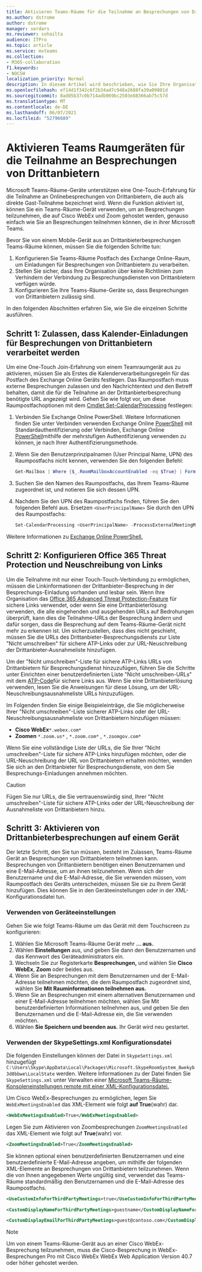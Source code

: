 ```yaml
---
title: Aktivieren Teams-Räume für die Teilnahme an Besprechungen von Drittanbietern
ms.author: dstrome
author: dstrome
manager: serdars
ms.reviewer: sohailta
audience: ITPro
ms.topic: article
ms.service: msteams
ms.collection:
- M365-collaboration
f1.keywords:
- NOCSH
localization_priority: Normal
description: In diesem Artikel wird beschrieben, wie Sie Ihre Organisation und Ihre Teams-Räume für die Teilnahme an Cisco WebEx und Zoom unterstützen.
ms.openlocfilehash: ef14d1f342c6f2b34ad7c948a2688fa39a09801d
ms.sourcegitcommit: 8ad05b37c0b714adb069bc2503e88366ab75c57d
ms.translationtype: MT
ms.contentlocale: de-DE
ms.lasthandoff: 06/07/2021
ms.locfileid: "52796689"
---
```

# <a name="enable-teams-room-devices-to-join-third-party-meetings"></a>Aktivieren Teams Raumgeräten für die Teilnahme an Besprechungen von Drittanbietern

Microsoft Teams-Räume-Geräte unterstützen eine One-Touch-Erfahrung für die Teilnahme an Onlinebesprechungen von Drittanbietern, die auch als direkte Gast-Teilnahme bezeichnet wird. Wenn die Funktion aktiviert ist, können Sie ein Teams-Räume-Gerät verwenden, um an Besprechungen teilzunehmen, die auf Cisco WebEx und Zoom gehostet werden, genauso einfach wie Sie an Besprechungen teilnehmen können, die in ihrer Microsoft Teams.

Bevor Sie von einem Mobile-Gerät aus an Drittanbieterbesprechungen Teams-Räume können, müssen Sie die folgenden Schritte tun:

1. Konfigurieren Sie Teams-Räume Postfach des Exchange Online-Raum, um Einladungen für Besprechungen von Drittanbietern zu verarbeiten.
2. Stellen Sie sicher, dass Ihre Organisation über keine Richtlinien zum Verhindern der Verbindung zu Besprechungsdiensten von Drittanbietern verfügen würde.
3. Konfigurieren Sie Ihre Teams-Räume-Geräte so, dass Besprechungen von Drittanbietern zulässig sind.

In den folgenden Abschnitten erfahren Sie, wie Sie die einzelnen Schritte ausführen.

## <a name="step-1-allow-calendar-invite-processing-for-third-party-meetings"></a>Schritt 1: Zulassen, dass Kalender-Einladungen für Besprechungen von Drittanbietern verarbeitet werden

Um eine One-Touch Join-Erfahrung von einem Teamraumgerät aus zu aktivieren, müssen Sie als Erstes die Kalenderverarbeitungsregeln für das Postfach des Exchange Online Geräts festlegen. Das Raumpostfach muss externe Besprechungen zulassen und den Nachrichtentext und den Betreff behalten, damit die für die Teilnahme an der Drittanbieterbesprechung benötigte URL angezeigt wird. Gehen Sie wie folgt vor, um diese Raumpostfachoptionen mit dem [Cmdlet Set-CalendarProcessing](/powershell/module/exchange/set-calendarprocessing?view=exchange-ps.) festlegen:

1. Verbinden Sie Exchange Online PowerShell. Weitere Informationen finden Sie unter Verbinden verwenden Exchange Online [PowerShell](/powershell/exchange/connect-to-exchange-online-powershell?view=exchange-ps) mit Standardauthentifizierung oder Verbinden, Exchange Online [PowerShell](/powershell/exchange/mfa-connect-to-exchange-online-powershell?view=exchange-ps)mithilfe der mehrstufigen Authentifizierung verwenden zu können, je nach Ihrer Authentifizierungsmethode.

2. Wenn Sie den Benutzerprinzipalnamen (User Principal Name, UPN) des Raumpostfachs nicht kennen, verwenden Sie den folgenden Befehl:

    ```powershell
    Get-Mailbox | Where {$_.RoomMailboxAccountEnabled -eq $True} | Format-Table Name, UserPrincipalName
    ```
    
3. Suchen Sie den Namen des Raumpostfachs, das Ihrem Teams-Räume zugeordnet ist, und notieren Sie sich dessen UPN.

4. Nachdem Sie den UPN des Raumpostfachs finden, führen Sie den folgenden Befehl aus. Ersetzen `<UserPrincipalName>` Sie durch den UPN des Raumpostfachs:

    ```powershell
    Set-CalendarProcessing <UserPrincipalName> -ProcessExternalMeetingMessages $True -DeleteComments $False -DeleteSubject $False
    ```

Weitere Informationen zu [Exchange Online PowerShell.](/powershell/exchange/exchange-online-powershell?view=exchange-ps)

## <a name="step-2-configure-office-365-threat-protection-and-link-rewrite"></a>Schritt 2: Konfigurieren Office 365 Threat Protection und Neuschreibung von Links

Um die Teilnahme mit nur einer Touch-Touch-Verbindung zu ermöglichen, müssen die Linkinformationen der Drittanbieter-Besprechung in der Besprechungs-Einladung vorhanden und lesbar sein. Wenn Ihre Organisation das [Office 365 Advanced Threat Protection-Feature](/microsoft-365/security/office-365-security/atp-safe-links) für sichere Links verwendet, oder wenn Sie eine Drittanbieterlösung verwenden, die alle eingehenden und ausgehenden URLs auf Bedrohungen überprüft, kann dies die Teilnahme-URLs der Besprechung ändern und dafür sorgen, dass die Besprechung auf dem Teams-Räume-Gerät nicht mehr zu erkennen ist. Um sicherzustellen, dass dies nicht geschieht, müssen Sie die URLs des Drittanbieter-Besprechungsdiensts zur Liste "Nicht umschreiben" für sichere ATP-Links oder zur URL-Neuschreibung der Drittanbieter-Ausnahmeliste hinzufügen.

Um der "Nicht umschreiben"-Liste für sichere ATP-Links URLs von Drittanbietern für Besprechungsdienst hinzuzufügen, führen Sie die Schritte unter Einrichten einer benutzerdefinierten Liste "Nicht umschreiben-URLs" mit dem [ATP-Code](/microsoft-365/security/office-365-security/set-up-a-custom-do-not-rewrite-urls-list-with-atp?view=o365-worldwide)für sichere Links aus. Wenn Sie eine Drittanbieterlösung verwenden, lesen Sie die Anweisungen für diese Lösung, um der URL-Neuschreibungsausnahmeliste URLs hinzuzufügen.

Im Folgenden finden Sie einige Beispieleinträge, die Sie möglicherweise Ihrer "Nicht umschreiben"-Liste sicherer ATP-Links oder der URL-Neuschreibungsausnahmeliste von Drittanbietern hinzufügen müssen:

- **Cisco WebEx**`*.webex.com*`
- **Zoomen** `*.zoom.us*` , `*.zoom.com*` , `*.zoomgov.com*`

Wenn Sie eine vollständige Liste der URLs, die Sie Ihrer "Nicht umschreiben"-Liste für sichere ATP-Links hinzufügen möchten, oder die URL-Neuschreibung der URL von Drittanbietern erhalten möchten, wenden Sie sich an den Drittanbieter für Besprechungsdienste, von dem Sie Besprechungs-Einladungen annehmen möchten. 

> [!CAUTION]
> Fügen Sie nur URLs, die Sie vertrauenswürdig sind, Ihrer "Nicht umschreiben"-Liste für sichere ATP-Links oder der URL-Neuschreibung der Ausnahmeliste von Drittanbietern hinzu.

## <a name="step-3-enable-third-party-meetings-on-device"></a>Schritt 3: Aktivieren von Drittanbieterbesprechungen auf einem Gerät

Der letzte Schritt, den Sie tun müssen, besteht im Zulassen, Teams-Räume Gerät an Besprechungen von Drittanbietern teilnehmen kann. Besprechungen von Drittanbietern benötigen einen Benutzernamen und eine E-Mail-Adresse, um an ihnen teilzunehmen. Wenn sich der Benutzername und die E-Mail-Adresse, die Sie verwenden müssen, vom Raumpostfach des Geräts unterscheiden, müssen Sie sie zu Ihrem Gerät hinzufügen. Dies können Sie in den Geräteeinstellungen oder in der XML-Konfigurationsdatei tun.

### <a name="use-device-settings"></a>Verwenden von Geräteeinstellungen

Gehen Sie wie folgt Teams-Räume um das Gerät mit dem Touchscreen zu konfigurieren:

1. Wählen Sie Microsoft Teams-Räume Gerät mehr **... aus.**
2. Wählen **Einstellungen** aus, und geben Sie dann den Benutzernamen und das Kennwort des Geräteadministrators ein.
3. Wechseln Sie zur Registerkarte **Besprechungen,** und wählen Sie **Cisco WebEx**, **Zoom** oder beides aus.
4. Wenn Sie an Besprechungen mit dem Benutzernamen und der E-Mail-Adresse teilnehmen möchten, die dem Raumpostfach zugeordnet sind, wählen Sie **Mit Rauminformationen teilnehmen aus.**
5. Wenn Sie an Besprechungen mit einem alternativen  Benutzernamen und einer E-Mail-Adresse teilnehmen möchten, wählen Sie Mit benutzerdefinierten Informationen teilnehmen aus, und geben Sie den Benutzernamen und die E-Mail-Adresse ein, die Sie verwenden möchten.
6. Wählen **Sie Speichern und beenden aus.** Ihr Gerät wird neu gestartet.

### <a name="use-the-skypesettingsxml-configuration-file"></a>Verwenden der SkypeSettings.xml Konfigurationsdatei

Die folgenden Einstellungen können der Datei in `SkypeSettings.xml` hinzugefügt `C:\Users\Skype\AppData\Local\Packages\Microsoft.SkypeRoomSystem_8wekyb3d8bbwe\LocalState` werden. Weitere Informationen zu der Datei finden Sie `SkypeSettings.xml` unter Verwalten einer [Microsoft Teams-Räume-Konsoleneinstellungen remote mit einer XML-Konfigurationsdatei.](xml-config-file.md)

Um Cisco WebEx-Besprechungen zu ermöglichen, legen Sie `WebExMeetingsEnabled` das XML-Element wie folgt **auf True**(wahr) dar.

```xml
<WebExMeetingsEnabled>True</WebExMeetingsEnabled>
```

Legen Sie zum Aktivieren von Zoombesprechungen `ZoomMeetingsEnabled` das XML-Element wie folgt auf **True**(wahr) vor.

```xml
<ZoomMeetingsEnabled>True</ZoomMeetingsEnabled>
```

Sie können optional einen benutzerdefinierten Benutzernamen und eine benutzerdefinierte E-Mail-Adresse angeben, um mithilfe der folgenden XML-Elemente an Besprechungen von Drittanbietern teilzunehmen. Wenn die von Ihnen angegebenen Werte ungültig sind, verwendet das Teams-Räume standardmäßig den Benutzernamen und die E-Mail-Adresse des Raumpostfachs.

```xml
<UseCustomInfoForThirdPartyMeetings>true</UseCustomInfoForThirdPartyMeetings>

<CustomDisplayNameForThirdPartyMeetings>guestname</CustomDisplayNameForThirdPartyMeetings>

<CustomDisplayEmailForThirdPartyMeetings>guest@contoso.com</CustomDisplayEmailForThirdPartyMeetings>
```

> [!NOTE]
> Um von einem Teams-Räume-Gerät aus an einer Cisco WebEx-Besprechung teilzunehmen, muss die Cisco-Besprechung in WebEx-Besprechungen Pro mit Cisco WebEx WebEx Web Application Version 40.7 oder höher gehostet werden. 
